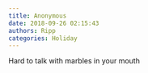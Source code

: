```yaml
---
title: Anonymous
date: 2018-09-26 02:15:43
authors: Ripp
categories: Holiday
---
```


 Hard to talk with marbles in your mouth